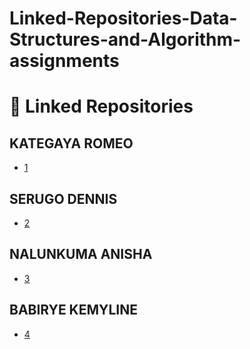 # Linked-Repositories-Data-Structures-and-Algorithm-assignments
# 🔗 Linked Repositories

## KATEGAYA ROMEO
- [1](https://github.com/Jashpopper/Intro-to-Data-Structures-and-Algorithm
)

## SERUGO DENNIS
- [2](https://github.com/delmardenis/dsa-assignment)

## NALUNKUMA ANISHA
- [3](https://github.com/anisha-cloud/INTRODUCTION-TO-DATA-STRUCTURES-AND-ALGORITHM)

## BABIRYE KEMYLINE
- [4](https://github.com/Sanderzraven22/INTRODUCTION-TO-DATA-STRUCTURES)


